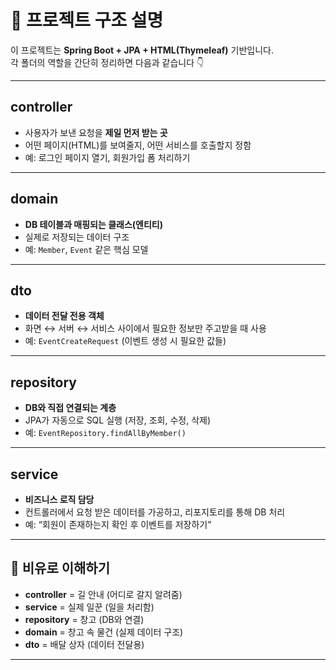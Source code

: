 # 📂 프로젝트 구조 설명

이 프로젝트는 **Spring Boot + JPA + HTML(Thymeleaf)** 기반입니다.  
각 폴더의 역할을 간단히 정리하면 다음과 같습니다 👇

---

## controller
- 사용자가 보낸 요청을 **제일 먼저 받는 곳**
- 어떤 페이지(HTML)를 보여줄지, 어떤 서비스를 호출할지 정함
- 예: 로그인 페이지 열기, 회원가입 폼 처리하기

---

## domain
- **DB 테이블과 매핑되는 클래스(엔티티)**
- 실제로 저장되는 데이터 구조
- 예: `Member`, `Event` 같은 핵심 모델

---

## dto
- **데이터 전달 전용 객체**
- 화면 ↔ 서버 ↔ 서비스 사이에서 필요한 정보만 주고받을 때 사용
- 예: `EventCreateRequest` (이벤트 생성 시 필요한 값들)

---

## repository
- **DB와 직접 연결되는 계층**
- JPA가 자동으로 SQL 실행 (저장, 조회, 수정, 삭제)
- 예: `EventRepository.findAllByMember()`

---

## service
- **비즈니스 로직 담당**
- 컨트롤러에서 요청 받은 데이터를 가공하고, 리포지토리를 통해 DB 처리
- 예: “회원이 존재하는지 확인 후 이벤트를 저장하기”

---

## 📝 비유로 이해하기
- **controller** = 길 안내 (어디로 갈지 알려줌)
- **service** = 실제 일꾼 (일을 처리함)
- **repository** = 창고 (DB와 연결)
- **domain** = 창고 속 물건 (실제 데이터 구조)
- **dto** = 배달 상자 (데이터 전달용)

---
